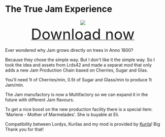 # The True Jam Experience

<div align=center><img src="_media/Anno1800/mod_banners/jam/banner.png"/></div>

<div align=center><a href="https://github.com/Taludas/GameplayModsCollection/releases/latest/download/TheTrueJamExperience.zip"> <font size="40">Download now</font></a></div>

Ever wondered why Jam grows directly on trees in Anno 1800?

Because they chose the simple way. But I don't like it the simple way. So I took the idea and assets from Lrds42 and made a separat mod that only adds a new Jam Production Chain based on Cherries, Sugar and Glas.

You'll need 1t of Cherries/min, 0.5t of Sugar and Glass/min to produce 1t Jam/min.

The Jam manufactory is now a Multifactory so we can expand it in the future with different Jam flavours.

To get a nice boost on the new production facility there is a special item: 'Marlene - Mother of Marmelades'. She is buyable at Eli.

Compatibility between Lordys, Kurilas and my mod is provided by [Kurila](https://github.com/Qurila)! Big Thank you for that!